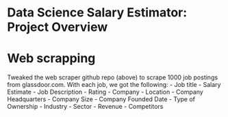 # Data Science Salary Estimator: Project Overview

# Web scrapping
Tweaked the web scraper github repo (above) to scrape 1000 job postings from glassdoor.com. With each job, we got the following:
    - Job title
    - Salary Estimate
    - Job Description
    - Rating
    - Company
    - Location
    - Company Headquarters
    - Company Size
    - Company Founded Date
    - Type of Ownership
    - Industry
    - Sector
    - Revenue
    - Competitors
